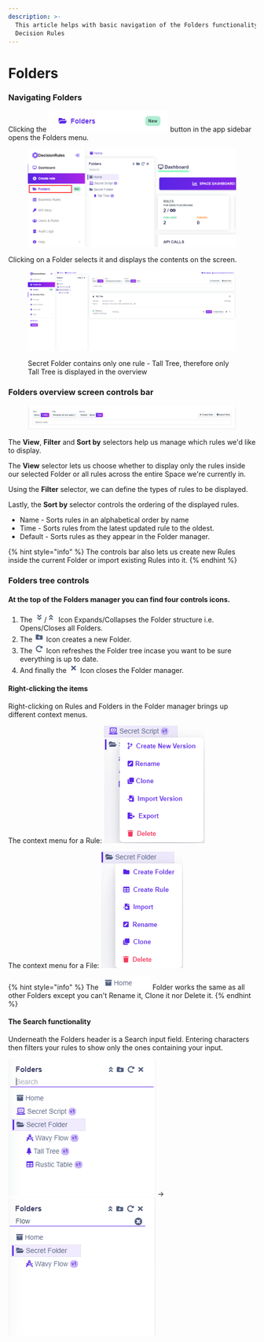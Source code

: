 ```yaml
---
description: >-
  This article helps with basic navigation of the Folders functionality of
  Decision Rules
---
```


# Folders

### Navigating Folders

Clicking the <img src="../.gitbook/assets/image (261).png" alt="" data-size="line"> button in the app sidebar opens the Folders menu.

<figure><img src="../.gitbook/assets/image (253).png" alt=""><figcaption></figcaption></figure>

Clicking on a Folder selects it and displays the contents on the screen.

<figure><img src="../.gitbook/assets/image (207) (1).png" alt=""><figcaption><p>Secret Folder contains only one rule - Tall Tree, therefore only Tall Tree is displayed in the overview </p></figcaption></figure>

### Folders overview screen controls bar

<figure><img src="../.gitbook/assets/image (66) (1).png" alt=""><figcaption></figcaption></figure>

The **View**, **Filter** and **Sort by** selectors help us manage which rules we'd like to display.

The **View** selector lets us choose whether to display only the rules inside our selected Folder or all rules across the entire Space we're currently in.

Using the **Filter** selector, we can define the types of rules to be displayed.

Lastly, the **Sort by** selector controls the ordering of the displayed rules.&#x20;

* Name - Sorts rules in an alphabetical order by name
* Time - Sorts rules from the latest updated rule to the oldest.
* Default - Sorts rules as they appear in the Folder manager.

{% hint style="info" %}
The controls bar also lets us create new Rules inside the current Folder or import existing Rules into it.
{% endhint %}

### Folders tree controls

#### At the top of the Folders manager you can find four controls icons.

1. The ![](<../.gitbook/assets/image (102) (1).png>)/![](<../.gitbook/assets/image (138) (1).png>) Icon Expands/Collapses the Folder structure i.e. Opens/Closes all Folders.
2. The ![](<../.gitbook/assets/image (123) (1).png>) Icon creates a new Folder.
3. The ![](<../.gitbook/assets/image (211).png>) Icon refreshes the Folder tree incase you want to be sure everything is up to date.
4. And finally the ![](<../.gitbook/assets/image (257).png>) Icon closes the Folder manager.

#### Right-clicking the items

Right-clicking on Rules and Folders in the Folder manager brings up different context menus.

The context menu for a Rule: ![](<../.gitbook/assets/image (255).png>)

The context menu for a File:  ![](<../.gitbook/assets/image (247).png>)

{% hint style="info" %}
The ![](<../.gitbook/assets/image (147) (1).png>) Folder works the same as all other Folders except you can't Rename it, Clone it nor Delete it.
{% endhint %}

#### The Search functionality

Underneath the Folders header is a Search input field. Entering characters then filters your rules to show only the ones containing your input.

![](<../.gitbook/assets/image (143) (1).png>) -> ![](<../.gitbook/assets/image (249).png>)

